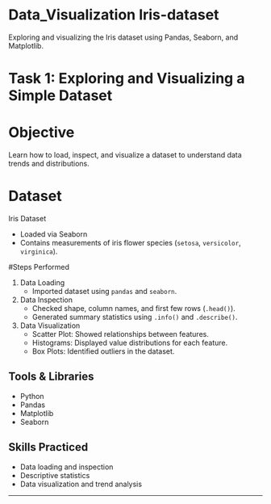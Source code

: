 # Data_Visualization Iris-dataset
Exploring and visualizing the Iris dataset using Pandas, Seaborn, and Matplotlib.
# Task 1: Exploring and Visualizing a Simple Dataset

# Objective
Learn how to load, inspect, and visualize a dataset to understand data trends and distributions.

# Dataset
Iris Dataset  
- Loaded via Seaborn 
- Contains measurements of iris flower species (`setosa`, `versicolor`, `virginica`).

#Steps Performed
1. Data Loading
   - Imported dataset using `pandas` and `seaborn`.
2. Data Inspection
   - Checked shape, column names, and first few rows (`.head()`).
   - Generated summary statistics using `.info()` and `.describe()`.
3. Data Visualization
   - Scatter Plot: Showed relationships between features.
   - Histograms: Displayed value distributions for each feature.
   - Box Plots: Identified outliers in the dataset.

## Tools & Libraries
- Python
- Pandas
- Matplotlib
- Seaborn

## Skills Practiced
- Data loading and inspection
- Descriptive statistics
- Data visualization and trend analysis

---

